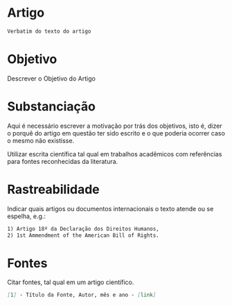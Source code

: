 # Artigo
```markdown
Verbatim do texto do artigo
```

# Objetivo
Descrever o Objetivo do Artigo

# Substanciação
Aqui é necessário escrever a motivação por trás dos objetivos, isto é, dizer o porquê do artigo em questão ter sido escrito e o que poderia ocorrer caso o mesmo não existisse.

Utilizar escrita científica tal qual em trabalhos acadêmicos com referências para fontes reconhecidas da literatura.

# Rastreabilidade
Indicar quais artigos ou documentos internacionais o texto atende ou se espelha, e.g.:
```markdown
1) Artigo 18º da Declaração dos Direitos Humanos,
2) 1st Ammendment of the American Bill of Rights.
```

# Fontes

Citar fontes, tal qual em um artigo científico.

```markdown
[1] - Título da Fonte, Autor, mês e ano - [link]
```

